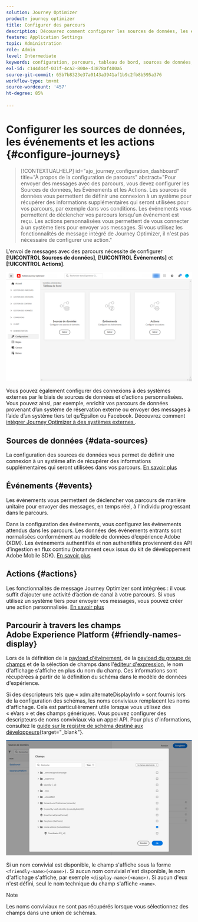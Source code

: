 ```yaml
---
solution: Journey Optimizer
product: journey optimizer
title: Configurer des parcours
description: Découvrez comment configurer les sources de données, les événements et les actions
feature: Application Settings
topic: Administration
role: Admin
level: Intermediate
keywords: configuration, parcours, tableau de bord, sources de données, événements, actions
exl-id: c144d44f-031f-4ca2-800e-d3878af400a5
source-git-commit: 65b7b8323e37a0143a3941af1b9c2fb8b595a376
workflow-type: tm+mt
source-wordcount: '457'
ht-degree: 85%

---
```


# Configurer les sources de données, les événements et les actions {#configure-journeys}

>[!CONTEXTUALHELP]
>id="ajo_journey_configuration_dashboard"
>title="À propos de la configuration de parcours"
>abstract="Pour envoyer des messages avec des parcours, vous devez configurer les Sources de données, les Événements et les Actions. Les sources de données vous permettent de définir une connexion à un système pour récupérer des informations supplémentaires qui seront utilisées pour vos parcours, par exemple dans vos conditions. Les événements vous permettent de déclencher vos parcours lorsqu&#39;un événement est reçu. Les actions personnalisées vous permettent de vous connecter à un système tiers pour envoyer vos messages. Si vous utilisez les fonctionnalités de message intégré de Journey Optimizer, il n&#39;est pas nécessaire de configurer une action."

L’envoi de messages avec des parcours nécessite de configurer **[!UICONTROL Sources de données]**, **[!UICONTROL Événements]** et **[!UICONTROL Actions]**.

![](assets/admin-menu.png)

Vous pouvez également configurer des connexions à des systèmes externes par le biais de sources de données et d’actions personnalisées. Vous pouvez ainsi, par exemple, enrichir vos parcours de données provenant d’un système de réservation externe ou envoyer des messages à l’aide d’un système tiers tel qu’Epsilon ou Facebook. Découvrez comment [ intégrer Journey Optimizer à des systèmes externes ](external-systems.md).

## Sources de données {#data-sources}

La configuration des sources de données vous permet de définir une connexion à un système afin de récupérer des informations supplémentaires qui seront utilisées dans vos parcours. [En savoir plus](../../using/datasource/about-data-sources.md)

## Événements {#events}

Les événements vous permettent de déclencher vos parcours de manière unitaire pour envoyer des messages, en temps réel, à l&#39;individu progressant dans le parcours.

Dans la configuration des événements, vous configurez les événements attendus dans les parcours. Les données des événements entrants sont normalisées conformément au modèle de données d’expérience Adobe (XDM). Les événements authentifiés et non authentifiés proviennent des API d’ingestion en flux continu (notamment ceux issus du kit de développement Adobe Mobile SDK). [En savoir plus](../../using/event/about-events.md)

## Actions {#actions}

Les fonctionnalités de message Journey Optimizer sont intégrées : il vous suffit d’ajouter une activité d’action de canal à votre parcours. Si vous utilisez un système tiers pour envoyer vos messages, vous pouvez créer une action personnalisée. [En savoir plus](../../using/action/action.md)

## Parcourir à travers les champs Adobe Experience Platform {#friendly-names-display}

Lors de la définition de la [payload d&#39;événement](../event/about-creating.md#define-the-payload-fields), de la [payload du groupe de champs](../datasource/configure-data-sources.md#define-field-groups) et de la sélection de champs dans l&#39;[éditeur d&#39;expression](../building-journeys/expression/expressionadvanced.md), le nom d&#39;affichage s&#39;affiche en plus du nom du champ. Ces informations sont récupérées à partir de la définition du schéma dans le modèle de données d&#39;expérience.

Si des descripteurs tels que « xdm:alternateDisplayInfo » sont fournis lors de la configuration des schémas, les noms conviviaux remplacent les noms d&#39;affichage. Cela est particulièrement utile lorsque vous utilisez des « eVars » et des champs génériques. Vous pouvez configurer des descripteurs de noms conviviaux via un appel API. Pour plus d&#39;informations, consultez le [guide sur le registre de schéma destiné aux développeurs](https://experienceleague.adobe.com/docs/experience-platform/xdm/api/getting-started.html?lang=fr){target="_blank"}.

![](assets/xdm-from-descriptors.png)

Si un nom convivial est disponible, le champ s&#39;affiche sous la forme `<friendly-name>(<name>)`. Si aucun nom convivial n&#39;est disponible, le nom d&#39;affichage s&#39;affiche, par exemple `<display-name>(<name>)`. Si aucun d&#39;eux n&#39;est défini, seul le nom technique du champ s&#39;affiche `<name>`.

>[!NOTE]
>
>Les noms conviviaux ne sont pas récupérés lorsque vous sélectionnez des champs dans une union de schémas.
